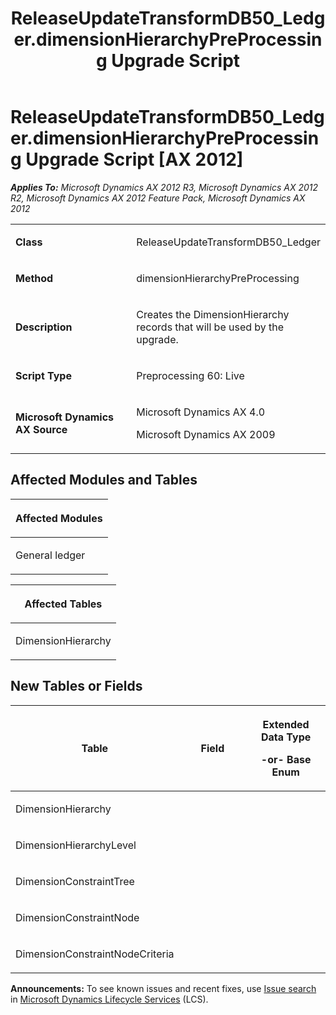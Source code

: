 ﻿---
title: ReleaseUpdateTransformDB50_Ledger.dimensionHierarchyPreProcessing Upgrade Script
TOCTitle: ReleaseUpdateTransformDB50_Ledger.dimensionHierarchyPreProcessing Upgrade Script
ms:assetid: 033972bc-693c-b08c-65ea-cd99d2359a5e
ms:mtpsurl: https://msdn.microsoft.com/en-us/library/JJ684669(v=AX.60)
ms:contentKeyID: 49706365
ms.date: 05/18/2015
mtps_version: v=AX.60
---

# ReleaseUpdateTransformDB50\_Ledger.dimensionHierarchyPreProcessing Upgrade Script [AX 2012]


_**Applies To:** Microsoft Dynamics AX 2012 R3, Microsoft Dynamics AX 2012 R2, Microsoft Dynamics AX 2012 Feature Pack, Microsoft Dynamics AX 2012_

<table>
<colgroup>
<col style="width: 50%" />
<col style="width: 50%" />
</colgroup>
<tbody>
<tr class="odd">
<td><p><strong>Class</strong></p></td>
<td><p>ReleaseUpdateTransformDB50_Ledger</p></td>
</tr>
<tr class="even">
<td><p><strong>Method</strong></p></td>
<td><p>dimensionHierarchyPreProcessing</p></td>
</tr>
<tr class="odd">
<td><p><strong>Description</strong></p></td>
<td><p>Creates the DimensionHierarchy records that will be used by the upgrade.</p></td>
</tr>
<tr class="even">
<td><p><strong>Script Type</strong></p></td>
<td><p>Preprocessing 60: Live</p></td>
</tr>
<tr class="odd">
<td><p><strong>Microsoft Dynamics AX Source</strong></p></td>
<td><p>Microsoft Dynamics AX 4.0</p>
<p>Microsoft Dynamics AX 2009</p></td>
</tr>
</tbody>
</table>


## Affected Modules and Tables

<table>
<colgroup>
<col style="width: 100%" />
</colgroup>
<thead>
<tr class="header">
<th><p>Affected Modules</p></th>
</tr>
</thead>
<tbody>
<tr class="odd">
<td><p>General ledger</p></td>
</tr>
</tbody>
</table>


<table>
<colgroup>
<col style="width: 100%" />
</colgroup>
<thead>
<tr class="header">
<th><p>Affected Tables</p></th>
</tr>
</thead>
<tbody>
<tr class="odd">
<td><p>DimensionHierarchy</p></td>
</tr>
</tbody>
</table>


## New Tables or Fields

<table>
<colgroup>
<col style="width: 33%" />
<col style="width: 33%" />
<col style="width: 33%" />
</colgroup>
<thead>
<tr class="header">
<th><p>Table</p></th>
<th><p>Field</p></th>
<th><p>Extended Data Type</p>
<p>-or- Base Enum</p></th>
</tr>
</thead>
<tbody>
<tr class="odd">
<td><p>DimensionHierarchy</p></td>
<td><p></p></td>
<td><p></p></td>
</tr>
<tr class="even">
<td><p>DimensionHierarchyLevel</p></td>
<td><p></p></td>
<td><p></p></td>
</tr>
<tr class="odd">
<td><p>DimensionConstraintTree</p></td>
<td><p></p></td>
<td><p></p></td>
</tr>
<tr class="even">
<td><p>DimensionConstraintNode</p></td>
<td><p></p></td>
<td><p></p></td>
</tr>
<tr class="odd">
<td><p>DimensionConstraintNodeCriteria</p></td>
<td><p></p></td>
<td><p></p></td>
</tr>
</tbody>
</table>

  
**Announcements:** To see known issues and recent fixes, use [Issue search](http://go.microsoft.com/fwlink/?linkid=389258) in [Microsoft Dynamics Lifecycle Services](http://go.microsoft.com/fwlink/?linkid=306505) (LCS).

